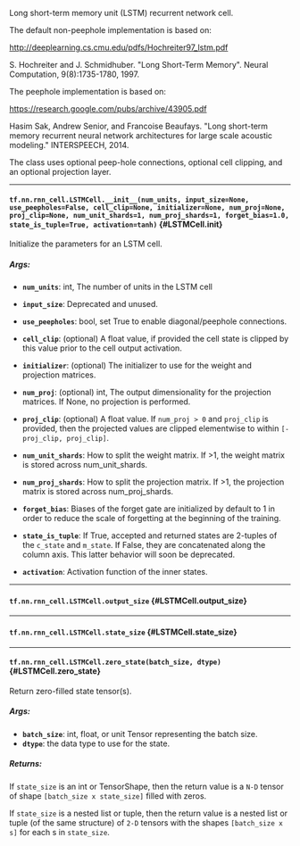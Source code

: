 Long short-term memory unit (LSTM) recurrent network cell.

The default non-peephole implementation is based on:

  http://deeplearning.cs.cmu.edu/pdfs/Hochreiter97_lstm.pdf

S. Hochreiter and J. Schmidhuber.
"Long Short-Term Memory". Neural Computation, 9(8):1735-1780, 1997.

The peephole implementation is based on:

  https://research.google.com/pubs/archive/43905.pdf

Hasim Sak, Andrew Senior, and Francoise Beaufays.
"Long short-term memory recurrent neural network architectures for
 large scale acoustic modeling." INTERSPEECH, 2014.

The class uses optional peep-hole connections, optional cell clipping, and
an optional projection layer.
- - -

#### `tf.nn.rnn_cell.LSTMCell.__init__(num_units, input_size=None, use_peepholes=False, cell_clip=None, initializer=None, num_proj=None, proj_clip=None, num_unit_shards=1, num_proj_shards=1, forget_bias=1.0, state_is_tuple=True, activation=tanh)` {#LSTMCell.__init__}

Initialize the parameters for an LSTM cell.

##### Args:


*  <b>`num_units`</b>: int, The number of units in the LSTM cell
*  <b>`input_size`</b>: Deprecated and unused.
*  <b>`use_peepholes`</b>: bool, set True to enable diagonal/peephole connections.
*  <b>`cell_clip`</b>: (optional) A float value, if provided the cell state is clipped
    by this value prior to the cell output activation.
*  <b>`initializer`</b>: (optional) The initializer to use for the weight and
    projection matrices.
*  <b>`num_proj`</b>: (optional) int, The output dimensionality for the projection
    matrices.  If None, no projection is performed.
*  <b>`proj_clip`</b>: (optional) A float value.  If `num_proj > 0` and `proj_clip` is
  provided, then the projected values are clipped elementwise to within
  `[-proj_clip, proj_clip]`.

*  <b>`num_unit_shards`</b>: How to split the weight matrix.  If >1, the weight
    matrix is stored across num_unit_shards.
*  <b>`num_proj_shards`</b>: How to split the projection matrix.  If >1, the
    projection matrix is stored across num_proj_shards.
*  <b>`forget_bias`</b>: Biases of the forget gate are initialized by default to 1
    in order to reduce the scale of forgetting at the beginning of
    the training.
*  <b>`state_is_tuple`</b>: If True, accepted and returned states are 2-tuples of
    the `c_state` and `m_state`.  If False, they are concatenated
    along the column axis.  This latter behavior will soon be deprecated.
*  <b>`activation`</b>: Activation function of the inner states.


- - -

#### `tf.nn.rnn_cell.LSTMCell.output_size` {#LSTMCell.output_size}




- - -

#### `tf.nn.rnn_cell.LSTMCell.state_size` {#LSTMCell.state_size}




- - -

#### `tf.nn.rnn_cell.LSTMCell.zero_state(batch_size, dtype)` {#LSTMCell.zero_state}

Return zero-filled state tensor(s).

##### Args:


*  <b>`batch_size`</b>: int, float, or unit Tensor representing the batch size.
*  <b>`dtype`</b>: the data type to use for the state.

##### Returns:

  If `state_size` is an int or TensorShape, then the return value is a
  `N-D` tensor of shape `[batch_size x state_size]` filled with zeros.

  If `state_size` is a nested list or tuple, then the return value is
  a nested list or tuple (of the same structure) of `2-D` tensors with
the shapes `[batch_size x s]` for each s in `state_size`.


